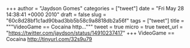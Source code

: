 
+++
author = "Jaydson Gomes"
categories = ["tweet"]
date = "Fri May 28 14:38:41 +0000 2010"
draft = false
slug = "60c8d28bf1c1ad90bad3bb5b58c9a8818db2a56f"
tags = ["tweet"]
title = """VideoGame == Cocaína http..."""
tweet = true
micro = true
tweet_url = "https://twitter.com/jaydson/status/14910237417"
+++
VideoGame == Cocaína http://tinyurl.com/32s9u79
